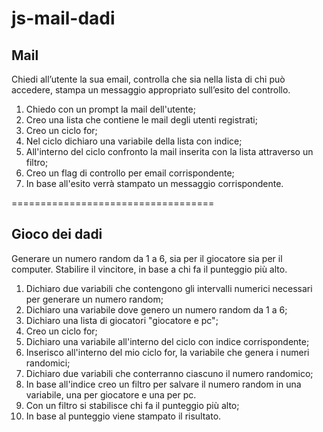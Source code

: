 # js-mail-dadi

## Mail

Chiedi all’utente la sua email,
controlla che sia nella lista di chi può accedere,
stampa un messaggio appropriato sull’esito del controllo.

1. Chiedo con un prompt la mail dell'utente;
2. Creo una lista che contiene le mail degli utenti registrati;
3. Creo un ciclo for;
4. Nel ciclo dichiaro una variabile della lista con indice;
5. All'interno del ciclo confronto la mail inserita con la lista attraverso un filtro;
6. Creo un flag di controllo per email corrispondente;
7. In base all'esito verrà stampato un messaggio corrispondente. 

===================================



## Gioco dei dadi
Generare un numero random da 1 a 6, sia per il giocatore sia per il computer.
Stabilire il vincitore, in base a chi fa il punteggio più alto.

1. Dichiaro due variabili che contengono gli intervalli numerici necessari per generare un numero random;
2. Dichiaro una variabile dove genero un numero random da 1 a 6;
3. Dichiaro una lista di giocatori "giocatore e pc";
4. Creo un ciclo for;
5. Dichiaro una variabile all'interno del ciclo con indice corrispondente;
6. Inserisco all'interno del mio ciclo for, la variabile che genera i numeri randomici;
7. Dichiaro due variabili che conterranno ciascuno il numero randomico;
8. In base all'indice creo un filtro per salvare il numero random in una variabile, una per giocatore e una per pc.
9. Con un filtro si stabilisce chi fa il punteggio più alto;
10. In base al punteggio viene stampato il risultato.